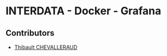 # INTERDATA - Docker - Grafana

## Contributors

- [Thibault CHEVALLERAUD](mailto:tchevalleraud@interdata.fr)